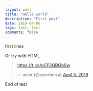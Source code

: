 ```yaml
---
layout: post
title: "Hello world"
description: "First post"
date: 2019-04-06
tags: test, test
comments: false
---
```



first lines



Or try with HTML  

<blockquote class="twitter-tweet" data-lang="en"><p lang="und" dir="ltr"><a href="https://t.co/oCF3QBGbSw">https://t.co/oCF3QBGbSw</a></p>&mdash; asier (@asierberra) <a href="https://twitter.com/asierberra/status/1114298321114488833?ref_src=twsrc%5Etfw">April 5, 2019</a></blockquote>
<script async src="https://platform.twitter.com/widgets.js" charset="utf-8"></script>


End of test
